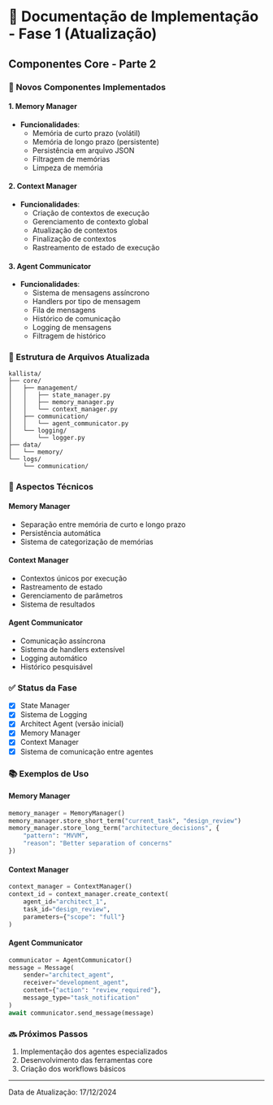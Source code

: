 # 📝 Documentação de Implementação - Fase 1 (Atualização)

## Componentes Core - Parte 2

### 🔄 Novos Componentes Implementados

#### 1. Memory Manager
- **Funcionalidades**:
  - Memória de curto prazo (volátil)
  - Memória de longo prazo (persistente)
  - Persistência em arquivo JSON
  - Filtragem de memórias
  - Limpeza de memória

#### 2. Context Manager
- **Funcionalidades**:
  - Criação de contextos de execução
  - Gerenciamento de contexto global
  - Atualização de contextos
  - Finalização de contextos
  - Rastreamento de estado de execução

#### 3. Agent Communicator
- **Funcionalidades**:
  - Sistema de mensagens assíncrono
  - Handlers por tipo de mensagem
  - Fila de mensagens
  - Histórico de comunicação
  - Logging de mensagens
  - Filtragem de histórico

### 📂 Estrutura de Arquivos Atualizada
```
kallista/
├── core/
│   ├── management/
│   │   ├── state_manager.py
│   │   ├── memory_manager.py
│   │   └── context_manager.py
│   ├── communication/
│   │   └── agent_communicator.py
│   └── logging/
│       └── logger.py
├── data/
│   └── memory/
└── logs/
    └── communication/
```

### 🔧 Aspectos Técnicos

#### Memory Manager
- Separação entre memória de curto e longo prazo
- Persistência automática
- Sistema de categorização de memórias

#### Context Manager
- Contextos únicos por execução
- Rastreamento de estado
- Gerenciamento de parâmetros
- Sistema de resultados

#### Agent Communicator
- Comunicação assíncrona
- Sistema de handlers extensível
- Logging automático
- Histórico pesquisável

### ✅ Status da Fase
- [x] State Manager
- [x] Sistema de Logging
- [x] Architect Agent (versão inicial)
- [x] Memory Manager
- [x] Context Manager
- [x] Sistema de comunicação entre agentes

### 📚 Exemplos de Uso

#### Memory Manager
```python
memory_manager = MemoryManager()
memory_manager.store_short_term("current_task", "design_review")
memory_manager.store_long_term("architecture_decisions", {
    "pattern": "MVVM",
    "reason": "Better separation of concerns"
})
```

#### Context Manager
```python
context_manager = ContextManager()
context_id = context_manager.create_context(
    agent_id="architect_1",
    task_id="design_review",
    parameters={"scope": "full"}
)
```

#### Agent Communicator
```python
communicator = AgentCommunicator()
message = Message(
    sender="architect_agent",
    receiver="development_agent",
    content={"action": "review_required"},
    message_type="task_notification"
)
await communicator.send_message(message)
```

### 🔜 Próximos Passos
1. Implementação dos agentes especializados
2. Desenvolvimento das ferramentas core
3. Criação dos workflows básicos

---
Data de Atualização: 17/12/2024
